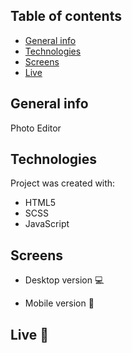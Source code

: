 ## Table of contents
* [General info](#general-info)
* [Technologies](#technologies)
* [Screens](#screens)
* [Live](#live-star2)

## General info
Photo Editor

## Technologies
Project was created with:
* HTML5
* SCSS
* JavaScript

## Screens
* Desktop version :computer:     


* Mobile version :iphone:     


## Live :star2:
